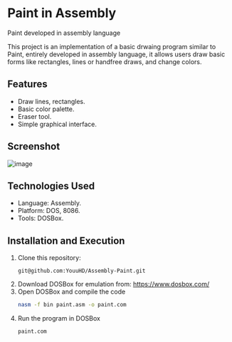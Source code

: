 # Paint in Assembly
Paint developed in assembly language

This project is an implementation of a basic drwaing program similar to Paint, entirely developed in assembly language, it allows users draw basic forms like rectangles, lines or handfree draws, and change colors.

## Features
- Draw lines, rectangles.
- Basic color palette.
- Eraser tool.
- Simple graphical interface.

## Screenshot
![image](https://github.com/user-attachments/assets/dec03f2e-0c93-4e01-a19c-37c3a828a65b)

## Technologies Used
- Language: Assembly.
- Platform: DOS, 8086.
- Tools: DOSBox.

## Installation and Execution
1. Clone this repository:
   ```shellscript
   git@github.com:YouuHD/Assembly-Paint.git
   ```
2. Download DOSBox for emulation from: 
   https://www.dosbox.com/
3. Open DOSBox and compile the code
   ```sh
   nasm -f bin paint.asm -o paint.com
   ```
4. Run the program in DOSBox
   ```
   paint.com
   ```
